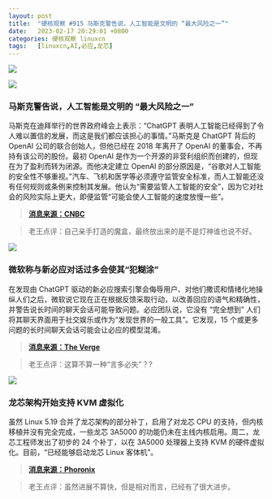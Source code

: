 ```yaml
---
layout: post
title:	"硬核观察 #915 马斯克警告说，人工智能是文明的 “最大风险之一”"
date:	2023-02-17 20:29:01 +0800 
categories:	硬核观察 linuxcn 
tags:	[linuxcn,AI,必应,龙芯]
---
```



![](/Asserts/Images//attachment/album/202302/17/202746e2k2o5doil5il269.jpg)


![](/Asserts/Images//attachment/album/202302/17/202753lfx2xxw42v43gzix.jpg)


### 马斯克警告说，人工智能是文明的 “最大风险之一”


马斯克在迪拜举行的世界政府峰会上表示：“ChatGPT 表明人工智能已经得到了令人难以置信的发展，而这是我们都应该担心的事情。”马斯克是 ChatGPT 背后的 OpenAI 公司的联合创始人，但他已经在 2018 年离开了 OpenAI 的董事会，不再持有该公司的股份。最初 OpenAI 是作为一个开源的非营利组织而创建的，但现在为了盈利而转为闭源。而他决定建立 OpenAI 的部分原因是，“谷歌对人工智能的安全性不够重视。”汽车、飞机和医学等必须遵守监管安全标准，而人工智能还没有任何规则或条例来控制其发展。他认为“需要监管人工智能的安全”，因为它对社会的风险实际上更大，即便监管“可能会使人工智能的速度放慢一些”。



> 
> **[消息来源：CNBC](https://www.cnbc.com/2023/02/15/elon-musk-co-founder-of-chatgpt-creator-openai-warns-of-ai-society-risk.html)**
> 
> 
> 



> 
> 老王点评：自己亲手打造的魔盒，最终放出来的是不是灯神谁也说不好。
> 
> 
> 


![](/Asserts/Images//attachment/album/202302/17/202813otmmmslmolsofsvm.jpg)


### 微软称与新必应对话过多会使其“犯糊涂”


在发现由 ChatGPT 驱动的新必应搜索引擎会侮辱用户、对他们撒谎和情绪化地操纵人们之后，微软说它现在正在根据反馈采取行动，以改善回应的语气和精确性，并警告说长时间的聊天会话可能导致问题。必应团队说，它没有 “完全想到” 人们将其聊天界面用于社交娱乐或作为“发现世界的一般工具”。它发现，15 个或更多问题的长时间聊天会话可能会让必应的模型混淆。



> 
> **[消息来源：The Verge](https://www.theverge.com/2023/2/16/23602335/microsoft-bing-ai-testing-learnings-response)**
> 
> 
> 



> 
> 老王点评：这算不算一种“言多必失”？?
> 
> 
> 


![](/Asserts/Images//attachment/album/202302/17/202825hfcz6lss96fj6cm4.jpg)


### 龙芯架构开始支持 KVM 虚拟化


虽然 Linux 5.19 合并了龙芯架构的部分补丁，启用了对龙芯 CPU 的支持，但内核移植并没有完全完成，一些龙芯 3A5000 的功能仍未在主线内核启用。周二，龙芯工程师发出了初步的 24 个补丁，以在 3A5000 处理器上支持 KVM 的硬件虚拟化。目前，“已经能够启动龙芯 Linux 客体机”。



> 
> **[消息来源：Phoronix](https://www.phoronix.com/news/LoongArch-Linux-KVM)**
> 
> 
> 



> 
> 老王点评：虽然进展不算快，但是相对而言，已经有了很大进步。
> 
> 
>
